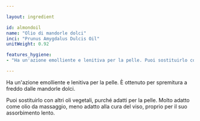```yaml
---

layout: ingredient

id: almondoil
name: "Olio di mandorle dolci"
inci: "Prunus Amygdalus Dulcis Oil"
unitWeight: 0.92

features_hygiene:
- "Ha un'azione emolliente e lenitiva per la pelle. Puoi sostituirlo con altri oli vegetali, purché adatti per la pelle."

---
```

Ha un'azione emolliente e lenitiva per la pelle. È ottenuto per spremitura a freddo dalle mandorle dolci.

Puoi sostituirlo con altri oli vegetali, purché adatti per la pelle. Molto adatto come olio da massaggio, meno adatto alla cura del viso, proprio per il suo assorbimento lento.